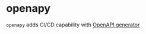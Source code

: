 # openapy

`openapy` adds CI/CD capability with [OpenAPI generator](https://github.com/OpenAPITools/openapi-generator)
